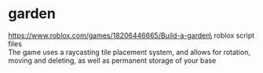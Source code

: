 # garden
https://www.roblox.com/games/18206446665/Build-a-garden\
roblox script files\
The game uses a raycasting tile placement system, and allows for rotation, moving and deleting, as well as permanent storage of your base
